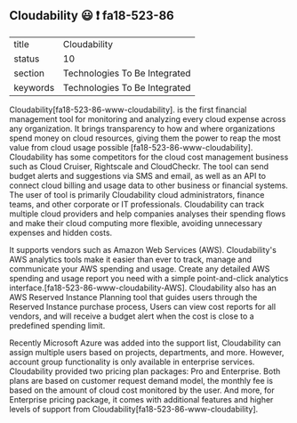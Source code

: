 ## Cloudability :smiley: :exclamation: fa18-523-86



|          |                               |
| -------- | ----------------------------- |
| title    | Cloudability                  | 
| status   | 10                            |
| section  | Technologies To Be Integrated |
| keywords | Technologies To Be Integrated |


Cloudability[fa18-523-86-www-cloudability]. is the first financial management tool for monitoring and analyzing every cloud expense across any organization. It brings transparency to how and where organizations spend money on cloud resources, giving them the power to reap the most value from cloud usage possible [fa18-523-86-www-cloudability]. Cloudability has some competitors for the cloud cost management business such as Cloud Cruiser, Rightscale and CloudCheckr. The tool can send budget alerts and suggestions via SMS and email, as well as an API to connect cloud billing and usage data to other business or financial systems. The user of tool is primarily Cloudability cloud administrators, finance teams, and other corporate or IT professionals. Cloudability can track multiple cloud providers and help companies analyses their spending flows and make their cloud computing more flexible, avoiding unnecessary expenses and hidden costs.

It supports vendors such as Amazon Web Services (AWS). Cloudability's AWS analytics tools make it easier than ever to track, manage and communicate your AWS spending and usage. Create any detailed AWS spending and usage report you need with a simple point-and-click analytics interface.[fa18-523-86-www-cloudability-AWS]. Cloudability also has an AWS Reserved Instance Planning tool that guides users through the Reserved Instance purchase process, Users can view cost reports for all vendors, and will receive a budget alert when the cost is close to a predefined spending limit.

Recently Microsoft Azure was added into the support list, Cloudability can assign multiple users based on projects, departments, and more. However, account group functionality is only available in enterprise services. Cloudability provided two pricing plan packages: Pro and Enterprise. Both plans are based on customer request demand model, the monthly fee is based on the amount of cloud cost monitored by the user. And more, for Enterprise pricing package, it comes with additional features and higher levels of support from Cloudability[fa18-523-86-www-cloudability].

